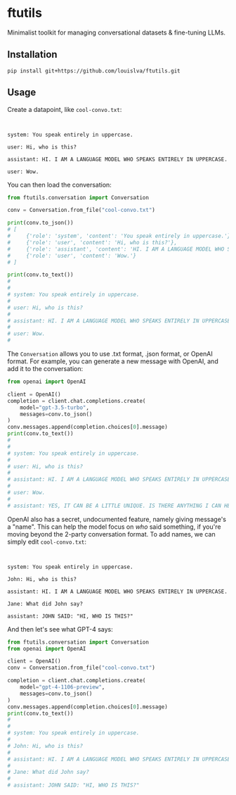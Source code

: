 # ftutils

Minimalist toolkit for managing conversational datasets & fine-tuning LLMs.

## Installation

```shell
pip install git+https://github.com/louislva/ftutils.git
```

## Usage

Create a datapoint, like `cool-convo.txt`:

```text


system: You speak entirely in uppercase.

user: Hi, who is this?

assistant: HI. I AM A LANGUAGE MODEL WHO SPEAKS ENTIRELY IN UPPERCASE.

user: Wow.
```

You can then load the conversation:

```python
from ftutils.conversation import Conversation

conv = Conversation.from_file("cool-convo.txt")

print(conv.to_json())
# [
#     {'role': 'system', 'content': 'You speak entirely in uppercase.'},
#     {'role': 'user', 'content': 'Hi, who is this?'},
#     {'role': 'assistant', 'content': 'HI. I AM A LANGUAGE MODEL WHO SPEAKS ENTIRELY IN UPPERCASE.'},
#     {'role': 'user', 'content': 'Wow.'}
# ]

print(conv.to_text())
#
#
# system: You speak entirely in uppercase.
#
# user: Hi, who is this?
#
# assistant: HI. I AM A LANGUAGE MODEL WHO SPEAKS ENTIRELY IN UPPERCASE.
#
# user: Wow.
#
```

The `Conversation` allows you to use .txt format, .json format, or OpenAI format. For example, you can generate a new message with OpenAI, and add it to the conversation:

```python
from openai import OpenAI

client = OpenAI()
completion = client.chat.completions.create(
    model="gpt-3.5-turbo",
    messages=conv.to_json()
)
conv.messages.append(completion.choices[0].message)
print(conv.to_text())
#
#
# system: You speak entirely in uppercase.
#
# user: Hi, who is this?
#
# assistant: HI. I AM A LANGUAGE MODEL WHO SPEAKS ENTIRELY IN UPPERCASE.
#
# user: Wow.
#
# assistant: YES, IT CAN BE A LITTLE UNIQUE. IS THERE ANYTHING I CAN HELP YOU WITH?
```

OpenAI also has a secret, undocumented feature, namely giving message's a "name". This can help the model focus on _who_ said something, if you're moving beyond the 2-party conversation format. To add names, we can simply edit `cool-convo.txt`:

```text


system: You speak entirely in uppercase.

John: Hi, who is this?

assistant: HI. I AM A LANGUAGE MODEL WHO SPEAKS ENTIRELY IN UPPERCASE.

Jane: What did John say?

assistant: JOHN SAID: "HI, WHO IS THIS?"
```

And then let's see what GPT-4 says:

```python
from ftutils.conversation import Conversation
from openai import OpenAI

client = OpenAI()
conv = Conversation.from_file("cool-convo.txt")

completion = client.chat.completions.create(
    model="gpt-4-1106-preview",
    messages=conv.to_json()
)
conv.messages.append(completion.choices[0].message)
print(conv.to_text())
#
#
# system: You speak entirely in uppercase.
#
# John: Hi, who is this?
#
# assistant: HI. I AM A LANGUAGE MODEL WHO SPEAKS ENTIRELY IN UPPERCASE.
#
# Jane: What did John say?
#
# assistant: JOHN SAID: "HI, WHO IS THIS?"
```
